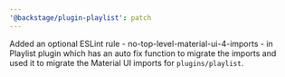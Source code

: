 ```yaml
---
'@backstage/plugin-playlist': patch
---
```


Added an optional ESLint rule - no-top-level-material-ui-4-imports - in Playlist plugin which has an auto fix function to migrate the imports and used it to migrate the Material UI imports for `plugins/playlist`.
